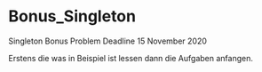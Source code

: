 # Bonus_Singleton
Singleton Bonus Problem Deadline 15 November 2020

Erstens die was in Beispiel ist lessen dann die Aufgaben anfangen.
